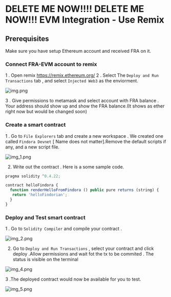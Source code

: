 # DELETE ME NOW!!!! DELETE ME NOW!!! EVM Integration - Use Remix

## Prerequisites
Make sure you have setup Ethereum account and received FRA on it.

### Connect FRA-EVM account to remix
1 . Open remix https://remix.ethereum.org/
2 . Select The `Deploy and Run Transactions` tab , and select `Injected Web3` as the enviorment.

![img.png](/img/evm/remix_0.png)

3 . Give permissions to metamask and select account with FRA balance . Your address should show up and show the FRA balance.(It shows as ether right now but would be changed soon)

### Create a smart contract
1 . Go to `File Explorers` tab and create a new workspace . We created one called `Findora Devnet` [ Name does not matter].Remove the default scripts if any, and a new script file.

![img_1.png](/img/evm/remix_1.png)

2.  Write out the contract . Here is a some sample code.

```javascript
pragma solidity ^0.4.22;

contract helloFindora {
  function renderHelloFromFindora () public pure returns (string) {
   return 'helloFindorian';
  }
}
```

### Deploy and Test smart contract
1 . Go to `Solidity Compiler` and compile your contract .

![img_2.png](/img/evm/remix_2.png)

2. Go to `Deploy and Run Transactions` , select your contract and click deploy .Allow permissions and wait fot the tx to be commited . The status is visible on the terminal

![img_4.png](/img/evm/remix_4.png)

3 .The deployed contract would now be available for you to test.

![img_5.png](/img/evm/remix_5.png)
